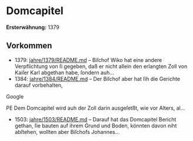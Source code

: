 # Domcapitel

**Ersterwähnung:** 1379

## Vorkommen
- 1379: [jahre/1379/README.md](../jahre/1379/README.md) – Biſchof Wiko hat eine andere Verpflichtung von ſi
gegeben, daß er nicht allein den erlangten Zoll von Kaiſer
Karl abgethan habe, ſondern auh...
- 1384: [jahre/1384/README.md](../jahre/1384/README.md) – Der
Biſchof aber hat ſih die Gerichte darauf vorbehalten,

Google


PE
Dem Domcapitel wird auh der Zoll darin ausgeſetßt, wie
vor Alters, al...
- 1503: [jahre/1503/README.md](../jahre/1503/README.md) – Darauf hat das Domcapitel Bericht gethan,
ſie bauten auf ihrem Grund und Boden, könnten davon
niht abſtehen, wollten aber Biſchofs Johannes...
